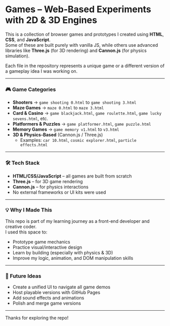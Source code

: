 # Games – Web-Based Experiments with 2D & 3D Engines

This is a collection of browser games and prototypes I created using **HTML**, **CSS**, and **JavaScript**.  
Some of these are built purely with vanilla JS, while others use advanced libraries like **Three.js** (for 3D rendering) and **Cannon.js** (for physics simulation).

Each file in the repository represents a unique game or a different version of a gameplay idea I was working on.

---

### 🎮 Game Categories

- **Shooters** → `game shooting 0.html` to `game shooting 3.html`  
- **Maze Games** → `maze 0.html` to `maze 3.html`  
- **Card & Casino** → `game blackjack.html`, `game roulette.html`, `game lucky sevens.html`, etc.  
- **Platformers & Puzzles** → `game platformer.html`, `game puzzle.html`  
- **Memory Games** → `game memory v1.html` to `v3.html`  
- **3D & Physics-Based** (Cannon.js / Three.js)  
  - Examples: `car 10.html`, `cosmic explorer.html`, `particle effects.html`

---

### 🛠️ Tech Stack

- **HTML/CSS/JavaScript** – all games are built from scratch  
- **Three.js** – for 3D game rendering  
- **Cannon.js** – for physics interactions  
- No external frameworks or UI kits were used

---

### 💡 Why I Made This

This repo is part of my learning journey as a front-end developer and creative coder.  
I used this space to:

- Prototype game mechanics
- Practice visual/interactive design
- Learn by building (especially with physics & 3D)
- Improve my logic, animation, and DOM manipulation skills

---

### 🚀 Future Ideas

- Create a unified UI to navigate all game demos
- Host playable versions with GitHub Pages
- Add sound effects and animations
- Polish and merge game versions

---

Thanks for exploring the repo!
